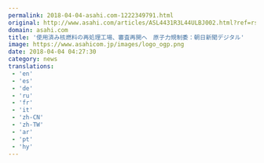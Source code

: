 ```yaml
---
permalink: 2018-04-04-asahi.com-1222349791.html
original: http://www.asahi.com/articles/ASL4431R3L44ULBJ002.html?ref=rss
domain: asahi.com
title: '使用済み核燃料の再処理工場、審査再開へ　原子力規制委：朝日新聞デジタル'
image: https://www.asahicom.jp/images/logo_ogp.png
date: 2018-04-04 04:27:30
category: news
translations: 
 - 'en'
 - 'es'
 - 'de'
 - 'ru'
 - 'fr'
 - 'it'
 - 'zh-CN'
 - 'zh-TW'
 - 'ar'
 - 'pt'
 - 'hy'
---
```


